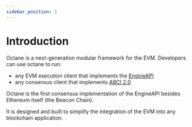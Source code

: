 ```yaml
---
sidebar_position: 1
---
```


# Introduction

Octane is a next-generation modular framework for the EVM. Developers can use octane to run:

- any EVM execution client that implements the [EngineAPI](https://hackmd.io/@danielrachi/engine_api)
- any consensus client that implements [ABCI 2.0](https://github.com/cometbft/cometbft/tree/main/spec/abci)

Octane is the first consensus implementation of the EngineAPI besides Ethereum itself (the Beacon Chain).

It is designed and built to simplify the integration of the EVM into any blockchain application.
